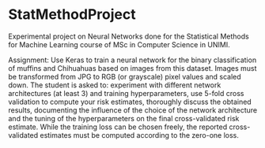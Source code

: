 # StatMethodProject
Experimental project on Neural Networks done for the Statistical Methods for Machine Learning course of MSc in Computer Science in UNIMI.

Assignment:
Use Keras to train a neural network for the binary classification of muffins and Chihuahuas based on images from this dataset. 
Images must be transformed from JPG to RGB (or grayscale) pixel values and scaled down. The student is asked to:
experiment with different network architectures (at least 3) and training hyperparameters,
use 5-fold cross validation to compute your risk estimates,
thoroughly discuss the obtained results, documenting the influence of the choice of the network architecture and the tuning of the hyperparameters on the final cross-validated risk estimate.
While the training loss can be chosen freely, the reported cross-validated estimates must be computed according to the zero-one loss.
